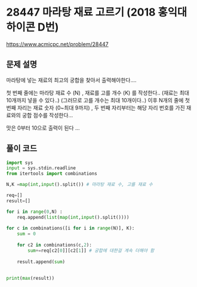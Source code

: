 # 28447 마라탕 재료 고르기 (2018 홍익대 하이콘 D번)
https://www.acmicpc.net/problem/28447

## 문제 설명

마라탕에 넣는 재료의 최고의 궁합을 찾아서 출력해야한다....

첫 번째 줄에는 마라탕 재료 수 (N) , 재료를 고를 개수 (K) 를 작성한다..
(재료는 최대 10개까지 넣을 수 있다..) (그러므로 고를 개수는 최대 10개이다..)
이후 N개의 줄에 첫 번째 자리는 재료 숫자 (0~최대 9까지)  , 두 번째 자리부터는 해당 자리 번호를 가진 재료와의 궁합 점수를 작성한다... 

맛은 0부터 10으로 출력이 된다 ...
## 풀이 코드 

```python
import sys
input = sys.stdin.readline
from itertools import combinations

N,K =map(int,input().split()) # 마라탕 재료 수, 고를 재료 수

req=[]
result=[]

for i in range(0,N) :
    req.append(list(map(int,input().split())))
    
for c in combinations([i for i in range(N)], K):
    sum = 0
    
    for c2 in combinations(c,2):
        sum+=req[c2[0]][c2[1]] # 궁합에 대한걸 계속 더해야 함
        
    result.append(sum)
    
    
print(max(result))

```

